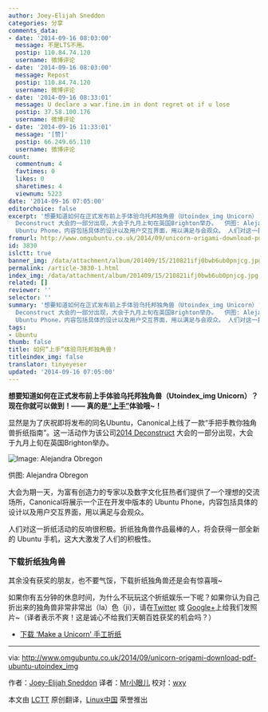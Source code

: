 ```yaml
---
author: Joey-Elijah Sneddon
categories: 分享
comments_data:
- date: '2014-09-16 08:03:00'
  message: 不是LTS不用。
  postip: 110.84.74.120
  username: 微博评论
- date: '2014-09-16 08:03:00'
  message: Repost
  postip: 110.84.74.120
  username: 微博评论
- date: '2014-09-16 08:33:01'
  message: U declare a war.fine.im in dont regret ot if u lose
  postip: 37.58.100.176
  username: 微博评论
- date: '2014-09-16 11:33:01'
  message: '[赞]'
  postip: 66.249.65.110
  username: 微博评论
count:
  commentnum: 4
  favtimes: 0
  likes: 0
  sharetimes: 4
  viewnum: 5223
date: '2014-09-16 07:05:00'
editorchoice: false
excerpt: '想要知道如何在正式发布前上手体验乌托邦独角兽（Utoindex_img Unicorn）？现在你就可以做到！ 真的是上手体验哦~！ 显然是为了庆祝即将发布的同名Ubuntu，Canonical上线了一款手把手教你独角兽折纸指南。这一活动作为该公司2014
  Deconstruct 大会的一部分出现，大会于九月上旬在英国Brighton举办。  供图: Alejandra Obregon 大会为期一天，为富有创造力的专家以及数字文化狂热者们提供了一个理想的交流场所，Canonical将展示一个正在开发中版本的
  Ubuntu Phone，内容包括具体的设计以及用户交互界面，用以满足与会观众。 人们对这一折纸活动的'
fromurl: http://www.omgubuntu.co.uk/2014/09/unicorn-origami-download-pdf-ubuntu-utoindex_img
id: 3830
islctt: true
banner_img: /data/attachment/album/201409/15/210821ifj0bwb6ub0pnjcg.jpg
permalink: /article-3830-1.html
index_img: /data/attachment/album/201409/15/210821ifj0bwb6ub0pnjcg.jpg.thumb.jpg
related: []
reviewer: ''
selector: ''
summary: '想要知道如何在正式发布前上手体验乌托邦独角兽（Utoindex_img Unicorn）？现在你就可以做到！ 真的是上手体验哦~！ 显然是为了庆祝即将发布的同名Ubuntu，Canonical上线了一款手把手教你独角兽折纸指南。这一活动作为该公司2014
  Deconstruct 大会的一部分出现，大会于九月上旬在英国Brighton举办。  供图: Alejandra Obregon 大会为期一天，为富有创造力的专家以及数字文化狂热者们提供了一个理想的交流场所，Canonical将展示一个正在开发中版本的
  Ubuntu Phone，内容包括具体的设计以及用户交互界面，用以满足与会观众。 人们对这一折纸活动的'
tags:
- Ubuntu
thumb: false
title: 如何“上手”体验乌托邦独角兽！
titleindex_img: false
translator: tinyeyeser
updated: '2014-09-16 07:05:00'
---
```


**想要知道如何在正式发布前上手体验乌托邦独角兽（Utoindex_img Unicorn）？现在你就可以做到！—— 真的是[“上手”](http://design.canonical.com/2014/09/canonical-and-ubuntu-at-dconstruct/)体验哦~！**


显然是为了庆祝即将发布的同名Ubuntu，Canonical上线了一款“手把手教你独角兽折纸指南”。这一活动作为该公司[2014 Deconstruct](http://2014.dconstruct.org/) 大会的一部分出现，大会于九月上旬在英国Brighton举办。


![Image: Alejandra Obregon](/data/attachment/album/201409/15/210821ifj0bwb6ub0pnjcg.jpg)


供图: Alejandra Obregon


大会为期一天，为富有创造力的专家以及数字文化狂热者们提供了一个理想的交流场所，Canonical将展示一个正在开发中版本的 Ubuntu Phone，内容包括具体的设计以及用户交互界面，用以满足与会观众。


人们对这一折纸活动的反响很积极。折纸独角兽作品最棒的人，将会获得一部全新的 Ubuntu 手机，这大大激发了人们的积极性。


### 下载折纸独角兽


其余没有获奖的朋友，也不要气馁，下载折纸独角兽还是会有惊喜哦~


如果你有五分钟的休息时间，为什么不玩玩这个折纸娱乐一下呢？如果你认为自己折出来的独角兽非常非常出（la）色（ji），请在[Twitter](http://twitter.com/omgubuntu) 或 [Google+](http://plus.google.com/+omgubuntu)上给我们发照片~（译者表示不爽！这是诚心不给我们天朝百姓获奖的机会吗？）


* [下载 ‘Make a Unicorn’ 手工折纸](http://design.canonical.com/wp-content/uploads/042_CAN_dConstruct_instructions.pdf)




---


via: <http://www.omgubuntu.co.uk/2014/09/unicorn-origami-download-pdf-ubuntu-utoindex_img>


作者：[Joey-Elijah Sneddon](https://plus.google.com/117485690627814051450/?rel=author) 译者：[Mr小眼儿](http://blog.csdn.net/tinyeyeser) 校对：[wxy](https://github.com/wxy)


本文由 [LCTT](https://github.com/LCTT/TranslateProject) 原创翻译，[Linux中国](http://linux.cn/) 荣誉推出